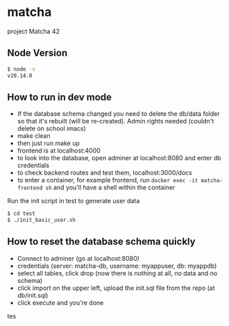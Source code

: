# matcha
project Matcha 42


## Node Version
```bash
$ node -v
v20.14.0
```

## How to run in dev mode
- If the database schema changed you need to delete the db/data folder so that it's rebuilt (will be re-created). Admin rights needed (couldn't delete on school imacs)
- make clean
- then just run make up
- frontend is at localhost:4000
- to look into the database, open adminer at localhost:8080 and enter db credentials
- to check backend routes and test them, localhost:3000/docs
- to enter a container, for example frontend, run `docker exec -it matcha-frontend sh` and you'll have a shell within the container

Run the init script in test to generate user data
```bash
$ cd test
$ ./init_basic_user.sh
```

## How to reset the database schema quickly
- Connect to adminer (go at localhost:8080)
- credentials (server: matcha-db, username: myappuser, db: myappdb)
- select all tables, click drop (now there is nothing at all, no data and no schema)
- click import on the upper left, upload the init.sql file from the repo (at db/init.sql)
- click execute and you're done

tes
